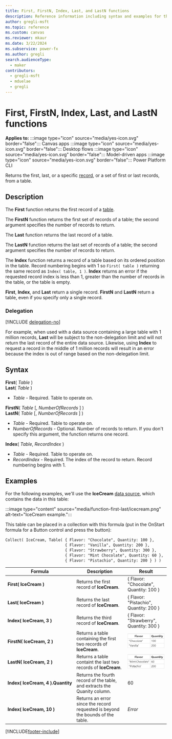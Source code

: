 ```yaml
---
title: First, FirstN, Index, Last, and LastN functions
description: Reference information including syntax and examples for the First, FirstN, Index, Last, and LastN functions.
author: gregli-msft
ms.topic: reference
ms.custom: canvas
ms.reviewer: mkaur
ms.date: 3/22/2024
ms.subservice: power-fx
ms.author: gregli
search.audienceType:
  - maker
contributors:
  - gregli-msft
  - mduelae
  - gregli
---
```


# First, FirstN, Index, Last, and LastN functions

**Applies to:** :::image type="icon" source="media/yes-icon.svg" border="false"::: Canvas apps :::image type="icon" source="media/yes-icon.svg" border="false"::: Desktop flows :::image type="icon" source="media/yes-icon.svg" border="false"::: Model-driven apps :::image type="icon" source="media/yes-icon.svg" border="false"::: Power Platform CLI

Returns the first, last, or a specific [record](/power-apps/maker/canvas-apps/working-with-tables#records), or a set of first or last records, from a table.

## Description

The **First** function returns the first record of a [table](/power-apps/maker/canvas-apps/working-with-tables).

The **FirstN** function returns the first set of records of a table; the second argument specifies the number of records to return.

The **Last** function returns the last record of a table.

The **LastN** function returns the last set of records of a table; the second argument specifies the number of records to return.

The **Index** function returns a record of a table based on its ordered position in the table. Record numbering begins with 1 so `First( table )` returning the same record as `Index( table, 1 )`. **Index** returns an error if the requested record index is less than 1, greater than the number of records in the table, or the table is empty.

**First**, **Index**, and **Last** return a single record. **FirstN** and **LastN** return a table, even if you specify only a single record.

### Delegation

[!INCLUDE [delegation-no](../../includes/delegation-no.md)]

For example, when used with a data source containing a large table with 1 million records, **Last** will be subject to the non-delegation limit and will not return the last record of the entire data source. Likewise, using **Index** to request a record in the middle of 1 million records will result in an error because the index is out of range based on the non-delegation limit.

## Syntax

**First**( _Table_ )<br>**Last**( _Table_ )

- _Table_ - Required. Table to operate on.

**FirstN**( _Table_ [, *NumberOfRecords* ] )<br>**LastN**( _Table_ [, *NumberOfRecords* ] )

- _Table_ - Required. Table to operate on.
- _NumberOfRecords_ - Optional. Number of records to return. If you don't specify this argument, the function returns one record.

**Index**( _Table_, _RecordIndex_ )

- _Table_ - Required. Table to operate on.
- _RecordIndex_ - Required. The index of the record to return. Record numbering begins with 1.

## Examples

For the following examples, we'll use the **IceCream** [data source](/power-apps/maker/canvas-apps/working-with-data-sources), which contains the data in this table:

:::image type="content" source="media/function-first-last/icecream.png" alt-text="IceCream example.":::

This table can be placed in a collection with this formula (put in the OnStart formula for a Button control and press the button):

```powerapps-dot
Collect( IceCream, Table( { Flavor: "Chocolate", Quantity: 100 },
                          { Flavor: "Vanilla", Quantity: 200 },
                          { Flavor: "Strawberry", Quantity: 300 },
                          { Flavor: "Mint Chocolate", Quantity: 60 },
                          { Flavor: "Pistachio", Quantity: 200 } ) )
```

| Formula                                          | Description                                                                    | Result                                                                                                         |
| ------------------------------------------------ | ------------------------------------------------------------------------------ | -------------------------------------------------------------------------------------------------------------- |
| **First(&nbsp;IceCream&nbsp;)**                  | Returns the first record of **IceCream**.                                      | { Flavor: "Chocolate", Quantity: 100 }                                                                         |
| **Last(&nbsp;IceCream&nbsp;)**                   | Returns the last record of **IceCream**.                                       | { Flavor: "Pistachio", Quantity: 200 }                                                                         |
| **Index(&nbsp;IceCream,&nbsp;3&nbsp;)**          | Returns the third record of **IceCream**.                                      | { Flavor: "Strawberry", Quantity: 300 }                                                                        |
| **FirstN(&nbsp;IceCream,&nbsp;2&nbsp;)**         | Returns a table containing the first two records of **IceCream**.              | ![Table containing the records for Chocolate and Vanilla](media/function-first-last/icecream-first2.png)       |
| **LastN(&nbsp;IceCream,&nbsp;2&nbsp;)**          | Returns a table containt the last two records of **IceCream**.                 | ![Table containing the records for Mint Chocolate and Pistachio](media/function-first-last/icecream-last2.png) |
| **Index(&nbsp;IceCream,&nbsp;4&nbsp;).Quantity** | Returns the fourth record of the table, and extracts the Quanity column.       | 60                                                                                                             |
| **Index(&nbsp;IceCream,&nbsp;10&nbsp;)**         | Returns an error since the record requested is beyond the bounds of the table. | _Error_                                                                                                        |

[!INCLUDE[footer-include](../../includes/footer-banner.md)]
